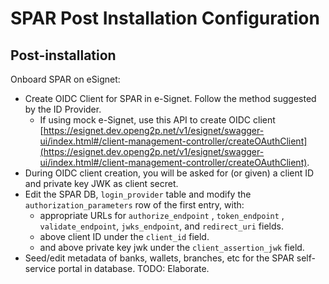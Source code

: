 # SPAR Post Installation Configuration

## Post-installation



Onboard SPAR on eSignet:

* Create OIDC Client for SPAR in e-Signet. Follow the method suggested by the ID Provider.
  * If using mock e-Signet, use this API to create OIDC client [https://esignet.dev.openg2p.net/v1/esignet/swagger-ui/index.html#/client-management-controller/createOAuthClient](https://esignet.dev.openg2p.net/v1/esignet/swagger-ui/index.html#/client-management-controller/createOAuthClient).
* During OIDC client creation, you will be asked for (or given) a client ID and private key JWK as client secret.
* Edit the SPAR DB, `login_provider` table and modify the `authorization_parameters` row of the first entry, with:
  * appropriate URLs for `authorize_endpoint` , `token_endpoint` , `validate_endpoint`, `jwks_endpoint`, and `redirect_uri` fields.
  * above client ID under the `client_id` field.
  * and above private key jwk under the `client_assertion_jwk` field.
* Seed/edit metadata of banks, wallets, branches, etc for the SPAR self-service portal in database. TODO: Elaborate.
